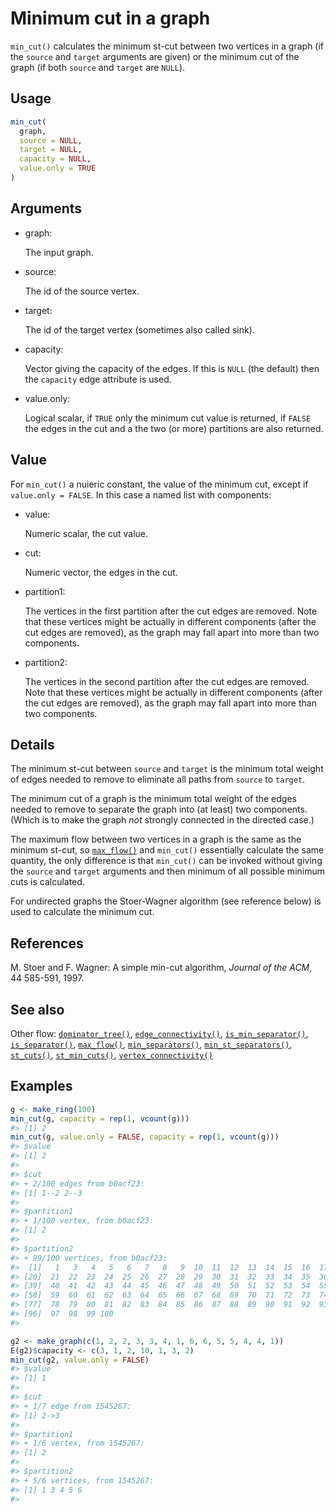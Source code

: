 # Minimum cut in a graph

`min_cut()` calculates the minimum st-cut between two vertices in a
graph (if the `source` and `target` arguments are given) or the minimum
cut of the graph (if both `source` and `target` are `NULL`).

## Usage

``` r
min_cut(
  graph,
  source = NULL,
  target = NULL,
  capacity = NULL,
  value.only = TRUE
)
```

## Arguments

- graph:

  The input graph.

- source:

  The id of the source vertex.

- target:

  The id of the target vertex (sometimes also called sink).

- capacity:

  Vector giving the capacity of the edges. If this is `NULL` (the
  default) then the `capacity` edge attribute is used.

- value.only:

  Logical scalar, if `TRUE` only the minimum cut value is returned, if
  `FALSE` the edges in the cut and a the two (or more) partitions are
  also returned.

## Value

For `min_cut()` a nuieric constant, the value of the minimum cut, except
if `value.only = FALSE`. In this case a named list with components:

- value:

  Numeric scalar, the cut value.

- cut:

  Numeric vector, the edges in the cut.

- partition1:

  The vertices in the first partition after the cut edges are removed.
  Note that these vertices might be actually in different components
  (after the cut edges are removed), as the graph may fall apart into
  more than two components.

- partition2:

  The vertices in the second partition after the cut edges are removed.
  Note that these vertices might be actually in different components
  (after the cut edges are removed), as the graph may fall apart into
  more than two components.

## Details

The minimum st-cut between `source` and `target` is the minimum total
weight of edges needed to remove to eliminate all paths from `source` to
`target`.

The minimum cut of a graph is the minimum total weight of the edges
needed to remove to separate the graph into (at least) two components.
(Which is to make the graph *not* strongly connected in the directed
case.)

The maximum flow between two vertices in a graph is the same as the
minimum st-cut, so
[`max_flow()`](https://r.igraph.org/reference/max_flow.md) and
`min_cut()` essentially calculate the same quantity, the only difference
is that `min_cut()` can be invoked without giving the `source` and
`target` arguments and then minimum of all possible minimum cuts is
calculated.

For undirected graphs the Stoer-Wagner algorithm (see reference below)
is used to calculate the minimum cut.

## References

M. Stoer and F. Wagner: A simple min-cut algorithm, *Journal of the
ACM*, 44 585-591, 1997.

## See also

Other flow:
[`dominator_tree()`](https://r.igraph.org/reference/dominator_tree.md),
[`edge_connectivity()`](https://r.igraph.org/reference/edge_connectivity.md),
[`is_min_separator()`](https://r.igraph.org/reference/is_min_separator.md),
[`is_separator()`](https://r.igraph.org/reference/is_separator.md),
[`max_flow()`](https://r.igraph.org/reference/max_flow.md),
[`min_separators()`](https://r.igraph.org/reference/min_separators.md),
[`min_st_separators()`](https://r.igraph.org/reference/min_st_separators.md),
[`st_cuts()`](https://r.igraph.org/reference/st_cuts.md),
[`st_min_cuts()`](https://r.igraph.org/reference/st_min_cuts.md),
[`vertex_connectivity()`](https://r.igraph.org/reference/vertex_connectivity.md)

## Examples

``` r
g <- make_ring(100)
min_cut(g, capacity = rep(1, vcount(g)))
#> [1] 2
min_cut(g, value.only = FALSE, capacity = rep(1, vcount(g)))
#> $value
#> [1] 2
#> 
#> $cut
#> + 2/100 edges from b0acf23:
#> [1] 1--2 2--3
#> 
#> $partition1
#> + 1/100 vertex, from b0acf23:
#> [1] 2
#> 
#> $partition2
#> + 99/100 vertices, from b0acf23:
#>  [1]   1   3   4   5   6   7   8   9  10  11  12  13  14  15  16  17  18  19  20
#> [20]  21  22  23  24  25  26  27  28  29  30  31  32  33  34  35  36  37  38  39
#> [39]  40  41  42  43  44  45  46  47  48  49  50  51  52  53  54  55  56  57  58
#> [58]  59  60  61  62  63  64  65  66  67  68  69  70  71  72  73  74  75  76  77
#> [77]  78  79  80  81  82  83  84  85  86  87  88  89  90  91  92  93  94  95  96
#> [96]  97  98  99 100
#> 

g2 <- make_graph(c(1, 2, 2, 3, 3, 4, 1, 6, 6, 5, 5, 4, 4, 1))
E(g2)$capacity <- c(3, 1, 2, 10, 1, 3, 2)
min_cut(g2, value.only = FALSE)
#> $value
#> [1] 1
#> 
#> $cut
#> + 1/7 edge from 1545267:
#> [1] 2->3
#> 
#> $partition1
#> + 1/6 vertex, from 1545267:
#> [1] 2
#> 
#> $partition2
#> + 5/6 vertices, from 1545267:
#> [1] 1 3 4 5 6
#> 
```
